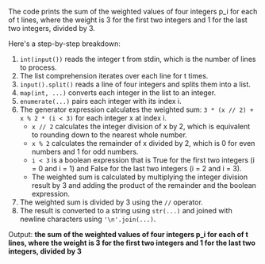 The code prints the sum of the weighted values of four integers p_i for each of t lines, where the weight is 3 for the first two integers and 1 for the last two integers, divided by 3.

Here's a step-by-step breakdown:

1. `int(input())` reads the integer t from stdin, which is the number of lines to process.
2. The list comprehension iterates over each line for t times.
3. `input().split()` reads a line of four integers and splits them into a list.
4. `map(int, ...)` converts each integer in the list to an integer.
5. `enumerate(...)` pairs each integer with its index i.
6. The generator expression calculates the weighted sum: `3 * (x // 2) + x % 2 * (i < 3)` for each integer x at index i.
	* `x // 2` calculates the integer division of x by 2, which is equivalent to rounding down to the nearest whole number.
	* `x % 2` calculates the remainder of x divided by 2, which is 0 for even numbers and 1 for odd numbers.
	* `i < 3` is a boolean expression that is True for the first two integers (i = 0 and i = 1) and False for the last two integers (i = 2 and i = 3).
	* The weighted sum is calculated by multiplying the integer division result by 3 and adding the product of the remainder and the boolean expression.
7. The weighted sum is divided by 3 using the `//` operator.
8. The result is converted to a string using `str(...)` and joined with newline characters using `'\n'.join(...)`.

Output: **the sum of the weighted values of four integers p_i for each of t lines, where the weight is 3 for the first two integers and 1 for the last two integers, divided by 3**